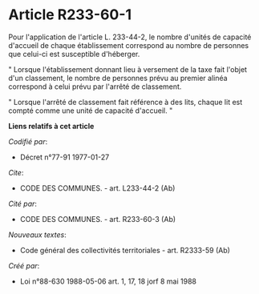 # Article R233-60-1

Pour l'application de l'article L. 233-44-2, le nombre d'unités de capacité d'accueil de chaque établissement correspond au
nombre de personnes que celui-ci est susceptible d'héberger.

" Lorsque l'établissement donnant lieu à versement de la taxe fait l'objet d'un classement, le nombre de personnes prévu au
premier alinéa correspond à celui prévu par l'arrêté de classement.

" Lorsque l'arrêté de classement fait référence à des lits, chaque lit est compté comme une unité de capacité d'accueil. "

**Liens relatifs à cet article**

_Codifié par_:

  - Décret n°77-91 1977-01-27

_Cite_:

  - CODE DES COMMUNES. - art. L233-44-2 (Ab)

_Cité par_:

  - CODE DES COMMUNES. - art. R233-60-3 (Ab)

_Nouveaux textes_:

  - Code général des collectivités territoriales - art. R2333-59 (Ab)

_Créé par_:

  - Loi n°88-630 1988-05-06 art. 1, 17, 18 jorf 8 mai 1988
